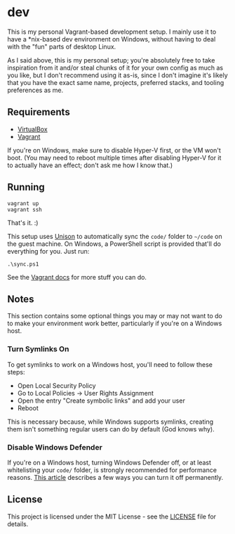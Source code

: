 # dev

This is my personal Vagrant-based development setup. I mainly use it to have a \*nix-based dev environment on Windows, without having to deal with the "fun" parts of desktop Linux.

As I said above, this is my personal setup; you're absolutely free to take inspiration from it and/or steal chunks of it for your own config as much as you like, but I don't recommend using it as-is, since I don't imagine it's likely that you have the exact same name, projects, preferred stacks, and tooling preferences as me.

## Requirements

- [VirtualBox](https://www.virtualbox.org/)
- [Vagrant](https://www.vagrantup.com/)

If you're on Windows, make sure to disable Hyper-V first, or the VM won't boot. (You may need to reboot multiple times after disabling Hyper-V for it to actually have an effect; don't ask me how I know that.)

## Running

```
vagrant up
vagrant ssh
```

That's it. :)

This setup uses [Unison](https://www.cis.upenn.edu/~bcpierce/unison/) to automatically sync the `code/` folder to `~/code` on the guest machine. On Windows, a PowerShell script is provided that'll do everything for you. Just run:

```
.\sync.ps1
```

See the [Vagrant docs](https://www.vagrantup.com/docs/index.html) for more stuff you can do.

## Notes

This section contains some optional things you may or may not want to do to make your environment work better, particularly if you're on a Windows host.

### Turn Symlinks On

To get symlinks to work on a Windows host, you'll need to follow these steps:

- Open Local Security Policy
- Go to Local Policies -> User Rights Assignment
- Open the entry "Create symbolic links" and add your user
- Reboot

This is necessary because, while Windows supports symlinks, creating them isn't something regular users can do by default (God knows why).

### Disable Windows Defender

If you're on a Windows host, turning Windows Defender off, or at least whitelisting your `code/` folder, is strongly recommended for performance reasons. [This article](https://www.windowscentral.com/how-permanently-disable-windows-defender-windows-10) describes a few ways you can turn it off permanently.

## License

This project is licensed under the MIT License - see the [LICENSE](LICENSE)
file for details.
